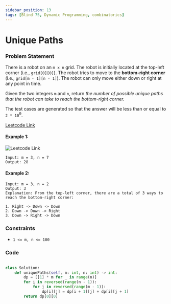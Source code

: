 ```yaml
---
sidebar_position: 13
tags: [Blind 75, Dynamic Programming, combinatorics]
---
```


# Unique Paths

### Problem Statement

There is a robot on an `m x n` grid. The robot is initially located at the top-left corner (i.e., `grid[0][0]`). The robot tries to move to the **bottom-right corner** (i.e., `grid[m - 1][n - 1]`). The robot can only move either down or right at any point in time.

Given the two integers `m` and `n`, return _the number of possible unique paths that the robot can take to reach the bottom-right corner._

The test cases are generated so that the answer will be less than or equal to `2 * 10`<sup>9</sup>.

[Leetcode Link](https://leetcode.com/problems/palindromic-substrings/)

#### Example 1:

![Leetcode Link](https://assets.leetcode.com/uploads/2018/10/22/robot_maze.png)

```
Input: m = 3, n = 7
Output: 28
```

#### Example 2:

```
Input: m = 3, n = 2
Output: 3
Explanation: From the top-left corner, there are a total of 3 ways to reach the bottom-right corner:

1. Right -> Down -> Down
2. Down -> Down -> Right
3. Down -> Right -> Down

```

### Constraints

- `1 <= m, n <= 100`

### Code

```python title="Python3 Code"

class Solution:
    def uniquePaths(self, m: int, n: int) -> int:
        dp = [[1] * m for _ in range(n)]
        for i in reversed(range(n - 1)):
            for j in reversed(range(m - 1)):
                dp[i][j] = dp[i + 1][j] + dp[i][j + 1]
        return dp[0][0]
```
